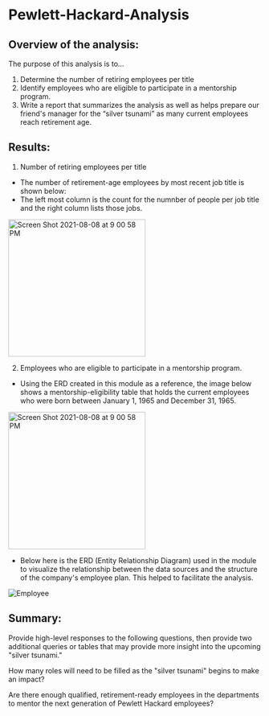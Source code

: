 # Pewlett-Hackard-Analysis

## Overview of the analysis: 
The purpose of this analysis is to...
  1. Determine the number of retiring employees per title
  2. Identify employees who are eligible to participate in a mentorship program. 
  3. Write a report that summarizes the analysis as well as helps prepare our friend's manager for the “silver tsunami” as many current employees reach retirement age.

## Results: 
1. Number of retiring employees per title

* The number of retirement-age employees by most recent job title is shown below:
* The left most column is the count for the numnber of people per job title and the right column lists those jobs.

<img width="273" alt="Screen Shot 2021-08-08 at 9 00 58 PM" src="https://user-images.githubusercontent.com/85847344/128659103-ac090bde-5f66-4ae5-bf64-f90f5de2b776.png">

2. Employees who are eligible to participate in a mentorship program. 

* Using the ERD created in this module as a reference, the image below shows a mentorship-eligibility table that holds the current employees who were born between January 1, 1965 and December 31, 1965.
<img width="273" alt="Screen Shot 2021-08-08 at 9 00 58 PM" src="https://user-images.githubusercontent.com/85847344/128659416-2e40558e-90fe-48b5-ae34-0d2f6399e0c7.png">

* Below here is the ERD (Entity Relationship Diagram) used in the module to visualize the relationship between the data sources and the structure of the company's employee plan. This helped to facilitate the analysis. 

![Employee](https://user-images.githubusercontent.com/85847344/128658893-c23b17a5-ef75-4bb0-b32b-fb37b486d245.png)


## Summary: 
Provide high-level responses to the following questions, then provide two additional queries or tables that may provide more insight into the upcoming "silver tsunami."

How many roles will need to be filled as the "silver tsunami" begins to make an impact?

Are there enough qualified, retirement-ready employees in the departments to mentor the next generation of Pewlett Hackard employees?

